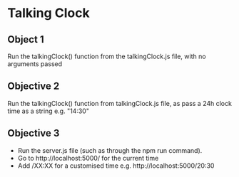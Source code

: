 # Talking Clock

## Object 1
Run the talkingClock() function from the talkingClock.js file, with no arguments passed

## Objective 2
Run the talkingClock() function from talkingClock.js file, as pass a 24h clock time as a string e.g. "14:30"

## Objective 3
- Run the server.js file (such as through the npm run command). 
- Go to http://localhost:5000/ for the current time
- Add /XX:XX for a customised time e.g. http://localhost:5000/20:30


